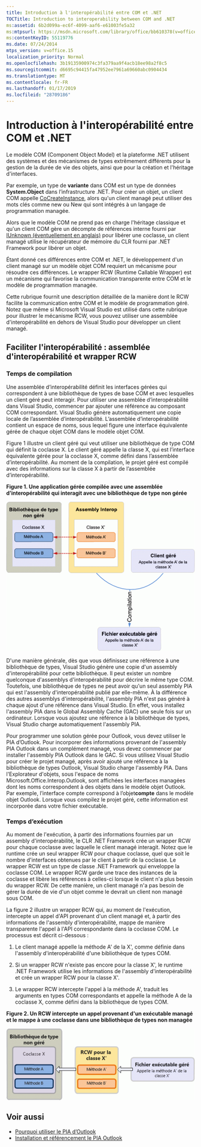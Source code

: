 ```yaml
---
title: Introduction à l'interopérabilité entre COM et .NET
TOCTitle: Introduction to interoperability between COM and .NET
ms:assetid: 6b2d099a-ec6f-4099-aaf6-e61003fe5a32
ms:mtpsurl: https://msdn.microsoft.com/library/office/bb610378(v=office.15)
ms:contentKeyID: 55119776
ms.date: 07/24/2014
mtps_version: v=office.15
localization_priority: Normal
ms.openlocfilehash: 3b19135900974c3fa379aa9f4acb18ee98a2f8c5
ms.sourcegitcommit: d6695c94415fa47952ee7961a69660abc0904434
ms.translationtype: MT
ms.contentlocale: fr-FR
ms.lasthandoff: 01/17/2019
ms.locfileid: "28709186"
---
```

# <a name="introduction-to-interoperability-between-com-and-net"></a>Introduction à l'interopérabilité entre COM et .NET

Le modèle COM (Component Object Model) et la plateforme .NET utilisent des systèmes et des mécanismes de types extrêmement différents pour la gestion de la durée de vie des objets, ainsi que pour la création et l'héritage d'interfaces. 

Par exemple, un type de **variante** dans COM est un type de données **System.Object** dans l’infrastructure .NET. Pour créer un objet, un client COM appelle [CoCreateInstance](https://docs.microsoft.com/windows/desktop/api/combaseapi/nf-combaseapi-cocreateinstance), alors qu'un client managé peut utiliser des mots clés comme new ou New qui sont intégrés à un langage de programmation managée. 

Alors que le modèle COM ne prend pas en charge l'héritage classique et qu'un client COM gère un décompte de références interne fourni par [IUnknown (éventuellement en anglais)](https://docs.microsoft.com/windows/desktop/api/unknwn/nn-unknwn-iunknown) pour libérer une coclasse, un client managé utilise le récupérateur de mémoire du CLR fourni par .NET Framework pour libérer un objet. 

Étant donné ces différences entre COM et .NET, le développement d'un client managé sur un modèle objet COM requiert un mécanisme pour résoudre ces différences. Le wrapper RCW (Runtime Callable Wrapper) est un mécanisme qui favorise la communication transparente entre COM et le modèle de programmation managée.

Cette rubrique fournit une description détaillée de la manière dont le RCW facilite la communication entre COM et le modèle de programmation géré. Notez que même si Microsoft Visual Studio est utilisé dans cette rubrique pour illustrer le mécanisme RCW, vous pouvez utiliser une assemblée d'interopérabilité en dehors de Visual Studio pour développer un client managé.

## <a name="facilitating-interoperability-the-interop-assembly-and-rcw"></a>Faciliter l'interopérabilité : assemblée d'interopérabilité et wrapper RCW

### <a name="compile-time"></a>Temps de compilation

Une assemblée d’interopérabilité définit les interfaces gérées qui correspondent à une bibliothèque de types de base COM et avec lesquelles un client géré peut interagir. Pour utiliser une assemblée d’interopérabilité dans Visual Studio, commencer par ajouter une référence au composant COM correspondant. Visual Studio génère automatiquement une copie locale de l’assemblée d’interopérabilité. L’assemblée d’interopérabilité contient un espace de noms, sous lequel figure une interface équivalente gérée de chaque objet COM dans le modèle objet COM. 

Figure 1 illustre un client géré qui veut utiliser une bibliothèque de type COM qui définit la coclasse X. Le client géré appelle la classe X, qui est l’interface équivalente gérée pour la coclasse X, comme défini dans l’assemblée d’interopérabilité. Au moment de la compilation, le projet géré est compilé avec des informations sur la classe X à partir de l’assemblée d’interopérabilité.

**Figure 1. Une application gérée compilée avec une assemblée d’interopérabilité qui interagit avec une bibliothèque de type non gérée**

![Une application gérée compilée avec une assemblée d’interopérabilité qui interagit avec une bibliothèque de type non gérée](media/pia-unmanaged-type-library.gif)
  
D'une manière générale, dès que vous définissez une référence à une bibliothèque de types, Visual Studio génère une copie d'un assembly d'interopérabilité pour cette bibliothèque. Il peut exister un nombre quelconque d'assemblys d'interopérabilité pour décrire le même type COM. Toutefois, une bibliothèque de types ne peut avoir qu'un seul assembly PIA qui est l'assembly d'interopérabilité publié par elle-même. À la différence des autres assemblys d'interopérabilité, l'assembly PIA n'est pas généré à chaque ajout d'une référence dans Visual Studio. En effet, vous installez l'assembly PIA dans le Global Assembly Cache (GAC) une seule fois sur un ordinateur. Lorsque vous ajoutez une référence à la bibliothèque de types, Visual Studio charge automatiquement l'assembly PIA.

Pour programmer une solution gérée pour Outlook, vous devez utiliser le PIA d’Outlook. Pour incorporer des informations provenant de l'assembly PIA Outlook dans un complément managé, vous devez commencer par installer l'assembly PIA Outlook dans le GAC. Si vous utilisez Visual Studio pour créer le projet managé, après avoir ajouté une référence à la bibliothèque de types Outlook, Visual Studio charge l'assembly PIA. Dans l'Explorateur d'objets, sous l'espace de noms Microsoft.Office.Interop.Outlook, sont affichées les interfaces managées dont les noms correspondent à des objets dans le modèle objet Outlook. Par exemple, l’interface compte correspond à l’objet**compte** dans le modèle objet Outlook. Lorsque vous compilez le projet géré, cette information est incorporée dans votre fichier exécutable.

### <a name="run-time"></a>Temps d’exécution

Au moment de l'exécution, à partir des informations fournies par un assembly d'interopérabilité, le CLR .NET Framework crée un wrapper RCW pour chaque coclasse avec laquelle le client managé interagit. Notez que le runtime crée un seul wrapper RCW pour chaque coclasse, quel que soit le nombre d'interfaces obtenues par le client à partir de la coclasse. Le wrapper RCW est un type de classe .NET Framework qui enveloppe la coclasse COM. Le wrapper RCW garde une trace des instances de la coclasse et libère les références à celles-ci lorsque le client n'a plus besoin du wrapper RCW. De cette manière, un client managé n'a pas besoin de gérer la durée de vie d'un objet comme le devrait un client non managé sous COM.

La figure 2 illustre un wrapper RCW qui, au moment de l'exécution, intercepte un appel d'API provenant d'un client managé et, à partir des informations de l'assembly d'interopérabilité, mappe de manière transparente l'appel à l'API correspondante dans la coclasse COM. Le processus est décrit ci-dessous :

1.  Le client managé appelle la méthode A' de la X', comme définie dans l'assembly d'interopérabilité d'une bibliothèque de types COM.

2.  Si un wrapper RCW n'existe pas encore pour la classe X', le runtime .NET Framework utilise les informations de l'assembly d'interopérabilité et crée un wrapper RCW pour la classe X'.

3.  Le wrapper RCW intercepte l'appel à la méthode A', traduit les arguments en types COM correspondants et appelle la méthode A de la coclasse X, comme défini dans la bibliothèque de types COM.

**Figure 2. Un RCW intercepte un appel provenant d'un exécutable managé et le mappe à une coclasse dans une bibliothèque de types non managée**

![Un RCW intercepte un appel provenant d'un exécutable managé et le mappe à une coclasse dans une bibliothèque de types non managée](media/pia-unmanaged-type-library-2.gif)
  

## <a name="see-also"></a>Voir aussi

- [Pourquoi utiliser le PIA d’Outlook](why-use-the-outlook-pia.md)
- [Installation et référencement le PIA Outlook](installing-and-referencing-the-outlook-pia.md)

